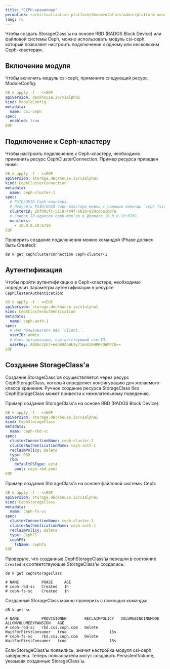 ```yaml
---
title: "CEPH-хранилище"
permalink: ru/virtualization-platform/documentation/admin/platform-management/storage/sds/ceph.html
lang: ru
---
```


Чтобы создать StorageClass’ы на основе RBD (RADOS Block Device) или файловой системы Ceph, можно использовать модуль csi-ceph, 
который позволяет настроить подключение к одному или нескольким Ceph-кластерам.

## Включение модуля

Чтобы включить модуль csi-ceph, примените следующий ресурс ModuleConfig:

```yaml
d8 k apply -f - <<EOF
apiVersion: deckhouse.io/v1alpha1
kind: ModuleConfig
metadata:
  name: csi-ceph
spec:
  enabled: true
EOF
```

## Подключение к Ceph-кластеру

Чтобы настроить подключение к Ceph-кластеру, необходимо применить ресурс CephClusterConnection. Пример ресурса приведен ниже.

```yaml
d8 k apply -f - <<EOF
apiVersion: storage.deckhouse.io/v1alpha1
kind: CephClusterConnection
metadata:
  name: ceph-cluster-1
spec:
  # FSID/UUID Ceph-кластера.
  # Получить FSID/UUID Ceph-кластера можно с помощью команды `ceph fsid`.
  clusterID: 2bf085fc-5119-404f-bb19-820ca6a1b07e
  # Список IP-адресов ceph-mon’ов в формате 10.0.0.10:6789.
  monitors:
    - 10.0.0.10:6789
EOF
```

Проверить создание подключения можно командой (Phase должен быть Created):

```shell
d8 k get cephclusterconnection ceph-cluster-1
```

## Аутентификация

Чтобы пройти аутентификацию в Ceph-кластере, необходимо определит параметры аутентификации в ресурсе `CephClusterAuthentication`:

```yaml
d8 k apply -f - <<EOF
apiVersion: storage.deckhouse.io/v1alpha1
kind: CephClusterAuthentication
metadata:
  name: ceph-auth-1
spec:
  # Имя пользователя без `client.`.
  userID: admin
  # Ключ авторизации, соответствующий userID.
  userKey: AQDbc7phl+eeGRAAaWL9y71mnUiRHKRFOWMPCQ==
EOF
```

## Создание StorageClass'а

Создание StorageClass’ов осуществляется через ресурс CephStorageClass, который определяет конфигурацию для желаемого
класса хранения. Ручное создание ресурса StorageClass без CephStorageClass может привести к нежелательному поведению.

Пример создания StorageClass’а на основе RBD (RADOS Block Device):

```yaml
d8 k apply -f - <<EOF
apiVersion: storage.deckhouse.io/v1alpha1
kind: CephStorageClass
metadata:
  name: ceph-rbd-sc
spec:
  clusterConnectionName: ceph-cluster-1
  clusterAuthenticationName: ceph-auth-1
  reclaimPolicy: Delete
  type: RBD
  rbd:
    defaultFSType: ext4
    pool: ceph-rbd-pool
EOF
```

Пример создания StorageClass’а на основе файловой системы Ceph:

```yaml
d8 k apply -f - <<EOF
apiVersion: storage.deckhouse.io/v1alpha1
kind: CephStorageClass
metadata:
  name: ceph-fs-sc
spec:
  clusterConnectionName: ceph-cluster-1
  clusterAuthenticationName: ceph-auth-1
  reclaimPolicy: Delete
  type: CephFS
  cephFS:
    fsName: cephfs
EOF
```

Проверьте, что созданные CephStorageClass'ы перешли в состояние `Created` и соответствующие StorageClass'ы создались:

```shell
d8 k get cephstorageclass

# NAME          PHASE     AGE
# ceph-rbd-sc   Created   1h
# ceph-fs-sc    Created   1h
```

Созданный StorageClass можно проверить с помощью команды:
```shell
d8 k get sc

# NAME          PROVISIONER        RECLAIMPOLICY   VOLUMEBINDINGMODE      ALLOWVOLUMEEXPANSION   AGE
# ceph-rbd-sc   rbd.csi.ceph.com   Delete          WaitForFirstConsumer   true                   15s
# ceph-fs-sc    rbd.csi.ceph.com   Delete          WaitForFirstConsumer   true                   15s
```

Если StorageClass'ы появились, значит настройка модуля csi-ceph завершена.
Теперь пользователи могут создавать PersistentVolume, указывая созданные StorageClass`ы.
